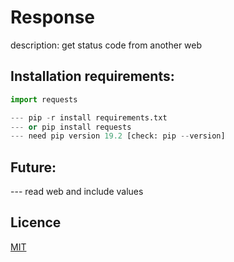 # Response

description: get status code from another web

## Installation requirements: 
```python
import requests

--- pip -r install requirements.txt
--- or pip install requests
--- need pip version 19.2 [check: pip --version]
```

## Future: 
--- read web and include values

## Licence
[MIT](https://choosealicense.com/licenses/mit/)